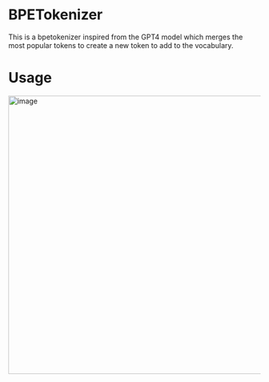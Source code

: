 # BPETokenizer

This is a bpetokenizer inspired from the GPT4 model which merges the most popular tokens to create a new token to add to the vocabulary.

# Usage
<img width="556" alt="image" src="https://github.com/Huvinesh-Rajendran-12/BPETokenizer/assets/81321926/11ed6093-5f55-414c-be82-10de24908fff">
